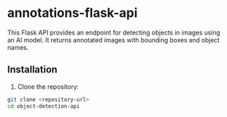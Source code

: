 # annotations-flask-api
This Flask API provides an endpoint for detecting objects in images using an AI model. It returns annotated images with bounding boxes and object names.

## Installation

1. Clone the repository:

```bash
git clone <repository-url>
cd object-detection-api

